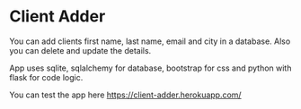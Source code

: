 # Client Adder

You can add clients first name, last name, email and city in a database. Also you can delete and update the details.

App uses sqlite, sqlalchemy for database, bootstrap for css and python with flask for code logic.

You can test the app here https://client-adder.herokuapp.com/
